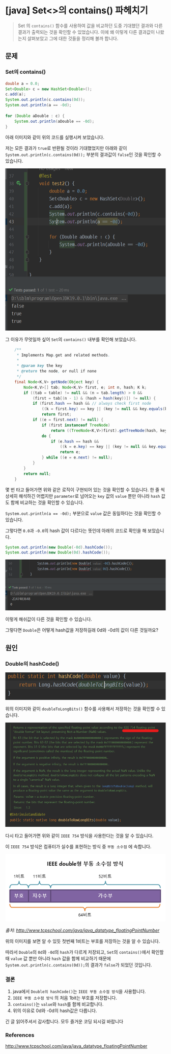 # [java] Set<>의 contains() 파헤치기

> Set<Double> 의 `contains()` 함수를 사용하여 값을 비교하던 도중 기대했던 결과와 다른 결과가 출력되는 것을 확인할 수 있었습니다. 이에 왜 이렇게 다른 결과값이 나왔는지 살펴보았고 그에 대한 것들을 정리해 볼까 합니다.

## 문제

### Set의 contains()

```java
double a = 0.0;
Set<Double> c = new HashSet<Double>();
c.add(a);
System.out.println(c.contains(0d));
System.out.println(a == -0d);

for (Double aDouble : c) {
	System.out.println(aDouble == -0d);
}
```

아래 이미지와 같이 위의 코드를 실행시켜 보았습니다.

저는 모든 결과가 `true`로 반환될 것이라 기대했었지만 아래와 같이 `System.out.println(c.contains(0d));` 부분의 결과값이 `false`인 것을 확인할 수 있습니다.

![image-20230109151127833](https://raw.githubusercontent.com/KrGil/TIL/bfa6fe5538f8110eb606972d5b73a7e05634529a/CS/Language/Compiler/java/java%EC%8B%A4%EC%88%98%ED%91%9C%ED%98%84.assets/image-20230109151127833.png)

그 이유가 무엇일까 싶어 `Set`의 `contains()` 내부를 확인해 보았습니다.

```java
    /**
     * Implements Map.get and related methods.
     *
     * @param key the key
     * @return the node, or null if none
     */
    final Node<K,V> getNode(Object key) {
        Node<K,V>[] tab; Node<K,V> first, e; int n, hash; K k;
        if ((tab = table) != null && (n = tab.length) > 0 &&
            (first = tab[(n - 1) & (hash = hash(key))]) != null) {
            if (first.hash == hash && // always check first node
                ((k = first.key) == key || (key != null && key.equals(k))))
                return first;
            if ((e = first.next) != null) {
                if (first instanceof TreeNode)
                    return ((TreeNode<K,V>)first).getTreeNode(hash, key);
                do {
                    if (e.hash == hash &&
                        ((k = e.key) == key || (key != null && key.equals(k))))
                        return e;
                } while ((e = e.next) != null);
            }
        }
        return null;
    }
```

몇 번 타고 들어가면 위와 같은 로직이 구현되어 있는 것을 확인할 수 있습니다. 한 줄 씩 상세히 해석하긴 어렵지만 `parameter`로 넘어오는 `key` 값의 `value` 뿐만 아니라 `hash`  값도 함께 비교하는 것을 확인할 수 있습니다.

`System.out.println(a == -0d);` 부분으로 `value` 값은 동일하다는 것을 확인할 수 있습니다.

그렇다면 `0.0`과 `-0.0`의 hash 값이 다르다는 뜻인데 아래의 코드로 확인을 해 보았습니다.

```java
System.out.println(new Double(-0d).hashCode());
System.out.println(new Double(0d).hashCode());
```

![image-20230109152712824](https://raw.githubusercontent.com/KrGil/TIL/bfa6fe5538f8110eb606972d5b73a7e05634529a/CS/Language/Compiler/java/java%EC%8B%A4%EC%88%98%ED%91%9C%ED%98%84.assets/image-20230109152712824.png)

이렇게 해쉬값이 다른 것을 확인할 수 있습니다.

그렇다면 `Double`은 어떻게 hash값을 저장하길래 0d와 -0d의 값이 다른 것일까요?

## 원인

### Double의 hashCode()

![image-20230109153206227](https://raw.githubusercontent.com/KrGil/TIL/bfa6fe5538f8110eb606972d5b73a7e05634529a/CS/Language/Compiler/java/java%EC%8B%A4%EC%88%98%ED%91%9C%ED%98%84.assets/image-20230109153206227.png)

위의 이미지와 같이 `doubleToLongBits()` 함수를 사용해서 저장하는 것을 확인할 수 있습니다.

![image-20230109153417677](https://raw.githubusercontent.com/KrGil/TIL/bfa6fe5538f8110eb606972d5b73a7e05634529a/CS/Language/Compiler/java/java%EC%8B%A4%EC%88%98%ED%91%9C%ED%98%84.assets/image-20230109153417677.png)

다시 타고 들어가면 위와 같이 `IEEE 754` 방식을 사용한다는 것을 알 수 있습니다.

이 `IEEE 754` 방식은 컴퓨터가 실수를 표현하는 방식 중 `부동 소수점` 에 속합니다.



![image-20230109153551360](https://raw.githubusercontent.com/KrGil/TIL/bfa6fe5538f8110eb606972d5b73a7e05634529a/CS/Language/Compiler/java/java%EC%8B%A4%EC%88%98%ED%91%9C%ED%98%84.assets/image-20230109153551360.png)

*출처: http://www.tcpschool.com/java/java_datatype_floatingPointNumber*

위의 이미지를 보면 알 수 있듯 첫번째 1비트는 부호를 저장하는 것을 알 수 있습니다.

따라서 `Double`의 `0d`와 `-0d`의 `hash`가 다르게 저장되고, `Set`의 `contains()`에서 확인할 때 `value` 값 뿐만 아니라 `hash` 값을 함께 비교하기 때문에 `System.out.println(c.contains(0d));`의 결과가 `false`가 되었던 것입니다.



### 결론

1. java에서 `Double의 hashCode()`는 `IEEE 부동 소수점 방식`을 사용합니다.
2. `IEEE 부동 소수점 방식` 의 처음 1bit는 부호를 저장합니다.
3. `contains()`는 `value`와 `hash`를 함께 비교합니다.
4.  위의 이유로 0d와 -0d의 hash값은 다릅니다.



긴 글 읽어주셔서 감사합니다. 모두 즐거운 코딩 되시길 바랍니다



### References

http://www.tcpschool.com/java/java_datatype_floatingPointNumber